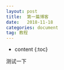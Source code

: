 ```yaml
---
layout: post
title:  第一篇博客
date:   2018-11-18 
categories: document
tag: 教程
---
```


* content
{:toc}

测试一下
